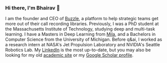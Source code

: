 ### Hi there, I'm Bhairav 👋

<!--
**bhairavmehta95/bhairavmehta95** is a ✨ _special_ ✨ repository because its `README.md` (this file) appears on your GitHub profile.

Here are some ideas to get you started:

- 🔭 I’m currently working on ...
- 🌱 I’m currently learning ...
- 👯 I’m looking to collaborate on ...
- 🤔 I’m looking for help with ...
- 💬 Ask me about ...
- 📫 How to reach me: ...
- 😄 Pronouns: ...
- ⚡ Fun fact: ...
-->

I am the founder and CEO of [Buzzle](https://buzzle.ai), a platform to help strategic teams get more out of their call recording libraries. Previously, I was a PhD student at the Massachusetts Institute of Technology, studying deep and multi-task learning. I have a Masters in Deep Learning from [Mila](http://mila.quebec/), and a Bachelors in Computer Science from the University of Michigan. Before q&ai, I worked as a research intern at NASA's Jet Propulsion Laboratory and NVIDIA's Seattle Robotics Lab. My [LinkedIn](https://www.linkedin.com/in/bhairav-mehta/) is the most up-to-date, but you may also be looking for my old [academic site](https://bhairavmehta95.github.io/) or my [Google Scholar profile](https://scholar.google.com/citations?hl=en&user=uPtOmHcAAAAJ). 
